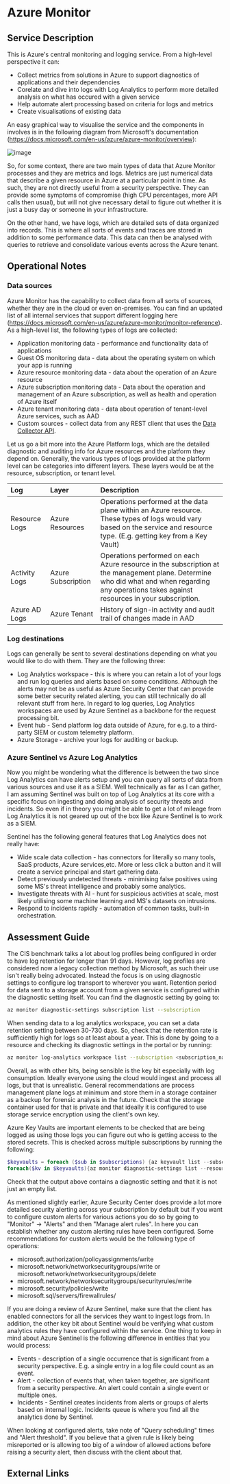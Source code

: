# Azure Monitor

## Service Description

This is Azure's central monitoring and logging service. From a high-level perspective it can:

* Collect metrics from solutions in Azure to support diagnostics of applications and their dependencies
* Corelate and dive into logs with Log Analytics to perform more detailed analysis on what has occured with a given service
* Help automate alert processing based on criteria for logs and metrics
* Create visualisations of existing data

An easy graphical way to visualise the service and the components in involves is in the following diagram from Microsoft's documentation (https://docs.microsoft.com/en-us/azure/azure-monitor/overview):

![image](azure-monitor-overview-optm.svg)

So, for some context, there are two main types of data that Azure Monitor processes and they are metrics and logs. Metrics are just numerical data that describe a given resource in Azure at a particular point in time. As such, they are not directly useful from a security perspective. They can provide some symptoms of compromise (high CPU percentages, more API calls then usual), but will not give necessary detail to figure out whether it is just a busy day or someone in your infrastructure.

On the other hand, we have logs, which are detailed sets of data organized into records. This is where all sorts of events and traces are stored in addition to some performance data. This data can then be analysed with queries to retrieve and consolidate various events across the Azure tenant.

## Operational Notes
### Data sources

Azure Monitor has the capability to collect data from all sorts of sources, whether they are in the cloud or even on-premises. You can find an updated list of all internal services that support different logging here (https://docs.microsoft.com/en-us/azure/azure-monitor/monitor-reference). As a high-level list, the following types of logs are collected:

* Application monitoring data - performance and functionality data of applications
* Guest OS monitoring data - data about the operating system on which your app is running
* Azure resource monitoring data - data about the operation of an Azure resource
* Azure subscription monitoring data - Data about the operation and management of an Azure subscription, as well as health and operation of Azure itself
* Azure tenant monitoring data - data about operation of tenant-level Azure services, such as AAD
* Custom sources - collect data from any REST client that uses the [Data Collector API](https://docs.microsoft.com/en-us/azure/azure-monitor/platform/data-collector-api).

Let us go a bit more into the Azure Platform logs, which are the detailed diagnostic and auditing info for Azure resources and the platform they depend on. Generally, the various types of logs provided at the platform level can be categories into different layers. These layers would be at the resource, subscription, or tenant level.

|Log|Layer|Description|
|:--|:----|:----------|
|Resource Logs|Azure Resources|Operations performed at the data plane within an Azure resource. These types of logs would vary based on the service and resource type. (E.g. getting key from a Key Vault)|
|Activity Logs|Azure Subscription|Operations performed on each Azure resource in the subscription at the management plane. Determine who did what and when regarding any operations takes against resources in your subscription. |
|Azure AD Logs|Azure Tenant|History of sign-in activity and audit trail of changes made in AAD|

### Log destinations

Logs can generally be sent to several destinations depending on what you would like to do with them. They are the following three:

* Log Analytics workspace - this is where you can retain a lot of your logs and run log queries and alerts based on some conditions. Although the alerts may not be as useful as Azure Security Center that can provide some better security related alerting, you can still technically do all relevant stuff from here. In regard to log queries, Log Analytics workspaces are used by Azure Sentinel as a backbone for the request processing bit.
* Event hub - Send platform log data outside of Azure, for e.g. to a third-party SIEM or custom telemetry platform.
* Azure Storage - archive your logs for auditing or backup.

### Azure Sentinel vs Azure Log Analytics

Now you might be wondering what the difference is between the two since Log Analytics can have alerts setup and you can query all sorts of data from various sources and use it as a SIEM. Well technically as far as I can gather, I am assuming Sentinel was built on top of Log Analytics at its core with a specific focus on ingesting and doing analysis of security threats and incidents. So even if in theory you might be able to get a lot of mileage from Log Analytics it is not geared up out of the box like Azure Sentinel is to work as a SIEM.

Sentinel has the following general features that Log Analytics does not really have:

* Wide scale data collection - has connectors for literally so many tools, SaaS products, Azure services,etc. More or less click a button and it will create a service principal and start gathering data.
* Detect previously undetected threats - minimising false positives using some MS's threat intelligence and probably some analytics.
* Investigate threats with AI - hunt for suspicious activities at scale, most likely utilising some machine learning and MS's datasets on intrusions.
* Respond to incidents rapidly - automation of common tasks, built-in orchestration.

## Assessment Guide

The CIS benchmark talks a lot about log profiles being configured in order to have log retention for longer than 91 days. However, log profiles are considered now a legacy collection method by Microsoft, as such their use isn't really being advocated. Instead the focus is on using diagnostic settings to configure log transport to wherever you want. Retention period for data sent to a storage account from a given service is configured within the diagnostic setting itself. You can find the diagnostic setting by going to:

```bash
az monitor diagnostic-settings subscription list --subscription
```

When sending data to a log analytics workspace, you can set a data retention setting between 30-730 days. So, check that the retention rate is sufficiently high for logs so at least about a year. This is done by going to a resource and checking its diagnostic settings in the portal or by running:

```bash
az monitor log-analytics workspace list --subscription <subscription_name> --query "[].[name,retentionInDays]"
```

Overall, as with other bits, being sensible is the key bit especially with log consumption. Ideally everyone using the cloud would ingest and process all logs, but that is unrealistic. General recommendations are process management plane logs at minimum and store them in a storage container as a backup for forensic analysis in the future. Check that the storage container used for that is private and that ideally it is configured to use storage service encryption using the client's own key.

Azure Key Vaults are important elements to be checked that are being logged as using those logs you can figure out who is getting access to the stored secrets. This is checked across multiple subscriptions by running the following:

```Powershell
$keyvaults = foreach ($sub in $subscriptions) {az keyvault list --subscription $sub --query [].id -o tsv}
foreach($kv in $keyvaults){az monitor diagnostic-settings list --resource $kv}
```

Check that the output above contains a diagnostic setting and that it is not just an empty list.

As mentioned slightly earlier, Azure Security Center does provide a lot more detailed security alerting across your subscription by default but if you want to configure custom alerts for various actions you do so by going to "Monitor" -> "Alerts" and then "Manage alert rules". In here you can establish whether any custom alerting rules have been configured. Some recommendations for custom alerts would be the following type of operations:

* microsoft.authorization/policyassignments/write
* microsoft.network/networksecuritygroups/write or microsoft.network/networksecuritygroups/delete
* microsoft.network/networksecuritygroups/securityrules/write
* microsoft.security/policies/write
* microsoft.sql/servers/firewallrules/

If you are doing a review of Azure Sentinel, make sure that the client has enabled connectors for all the services they want to ingest logs from. In addition, the other key bit about Sentinel would be verifying what custom analytics rules they have configured within the service. One thing to keep in mind about Azure Sentinel is the following difference in entities that you would process:

* Events - description of a single occurrence that is significant from a security perspective. E.g. a single entry in a log file could count as an event.
* Alert - collection of events that, when taken together, are significant from a security perspective. An alert could contain a single event or multiple ones.
* Incidents - Sentinel creates incidents from alerts or groups of alerts based on internal logic. Incidents queue is where you find all the analytics done by Sentinel.

When looking at configured alerts, take note of "Query scheduling" times and "Alert threshold". If you believe that a given rule is likely being misreported or is allowing too big of a window of allowed actions before raising a security alert, then discuss with the client about that.

## External Links
